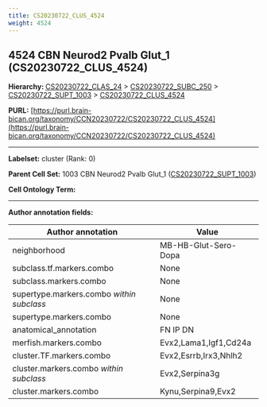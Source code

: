 ```yaml
---
title: CS20230722_CLUS_4524
weight: 4524
---
```

## 4524 CBN Neurod2 Pvalb Glut_1 (CS20230722_CLUS_4524)
<b>Hierarchy: </b>
[CS20230722_CLAS_24](../CS20230722_CLAS_24) >
[CS20230722_SUBC_250](../CS20230722_SUBC_250) >
[CS20230722_SUPT_1003](../CS20230722_SUPT_1003) >
[CS20230722_CLUS_4524](../CS20230722_CLUS_4524)

**PURL:** [https://purl.brain-bican.org/taxonomy/CCN20230722/CS20230722_CLUS_4524](https://purl.brain-bican.org/taxonomy/CCN20230722/CS20230722_CLUS_4524)

---


**Labelset:** cluster (Rank: 0)

**Parent Cell Set:** 1003 CBN Neurod2 Pvalb Glut_1 ([CS20230722_SUPT_1003](../CS20230722_SUPT_1003))



**Cell Ontology Term:** 

[MARKER GENES.]: #


---

[TRANSFERRED ANNOTATIONS.]: #


[AUTHOR ANNOTATION FIELDS.]: #


**Author annotation fields:**

| Author annotation | Value |
|-------------------|-------|
|neighborhood|MB-HB-Glut-Sero-Dopa|
|subclass.tf.markers.combo|None|
|subclass.markers.combo|None|
|supertype.markers.combo _within subclass_|None|
|supertype.markers.combo|None|
|anatomical_annotation|FN IP DN|
|merfish.markers.combo|Evx2,Lama1,Igf1,Cd24a|
|cluster.TF.markers.combo|Evx2,Esrrb,Irx3,Nhlh2|
|cluster.markers.combo _within subclass_|Evx2,Serpina3g|
|cluster.markers.combo|Kynu,Serpina9,Evx2|
